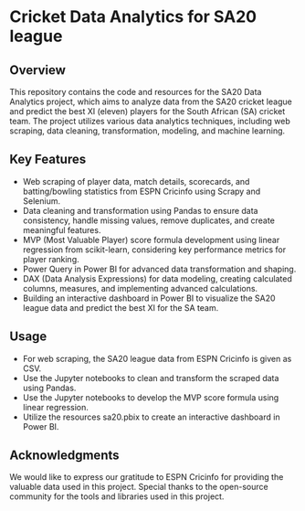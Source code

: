 # Cricket Data Analytics for SA20 league

## Overview

This repository contains the code and resources for the SA20 Data Analytics project, which aims to analyze data from the SA20 cricket league and predict the best XI (eleven) players for the South African (SA) cricket team. The project utilizes various data analytics techniques, including web scraping, data cleaning, transformation, modeling, and machine learning.

## Key Features

- Web scraping of player data, match details, scorecards, and batting/bowling statistics from ESPN Cricinfo using Scrapy and Selenium.
- Data cleaning and transformation using Pandas to ensure data consistency, handle missing values, remove duplicates, and create meaningful features.
- MVP (Most Valuable Player) score formula development using linear regression from scikit-learn, considering key performance metrics for player ranking.
- Power Query in Power BI for advanced data transformation and shaping.
- DAX (Data Analysis Expressions) for data modeling, creating calculated columns, measures, and implementing advanced calculations.
- Building an interactive dashboard in Power BI to visualize the SA20 league data and predict the best XI for the SA team.
    
## Usage

- For web scraping, the SA20 league data from ESPN Cricinfo is given as CSV.
- Use the Jupyter notebooks to clean and transform the scraped data using Pandas.
- Use the Jupyter notebooks to develop the MVP score formula using linear regression.
- Utilize the resources sa20.pbix to create an interactive dashboard in Power BI.

## Acknowledgments

We would like to express our gratitude to ESPN Cricinfo for providing the valuable data used in this project. Special thanks to the open-source community for the tools and libraries used in this project.
